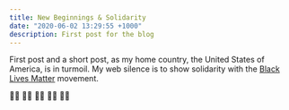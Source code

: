 ```yaml
---
title: New Beginnings & Solidarity
date: "2020-06-02 13:29:55 +1000"
description: First post for the blog
---
```


First post and a short post, as my home country, the United States of America, is in turmoil. My web silence is to show solidarity with the [Black Lives Matter](https://blacklivesmatter.com]) movement.

✊🏿 ✊🏾 ✊🏽 ✊🏼 ✊🏻